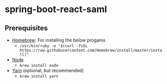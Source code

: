 # spring-boot-react-saml

## Prerequisites
- [Homebrew](https://brew.sh/): For installing the below progams
  - `/usr/bin/ruby -e "$(curl -fsSL https://raw.githubusercontent.com/Homebrew/install/master/install)"`
- [Node](https://nodejs.org/en/)
  - `brew install node`
- [Yarn](https://yarnpkg.com/) (optional, but recommended)
  - `brew install yarn`

